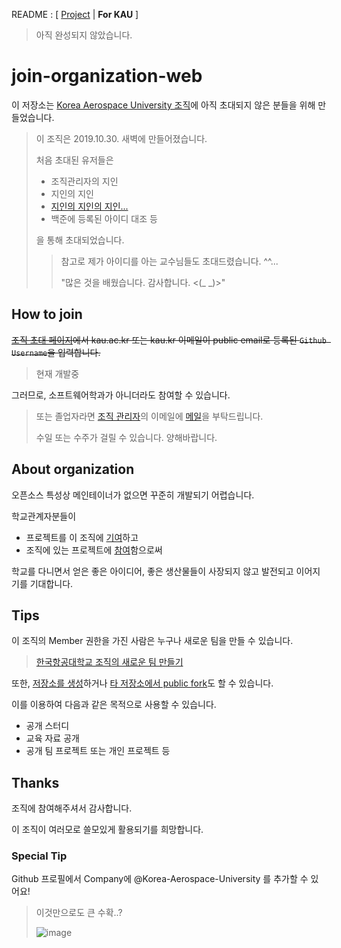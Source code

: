 README : [ [Project](./README.md) | **For KAU** ]

> 아직 완성되지 않았습니다.

# join-organization-web

이 저장소는 [Korea Aerospace University 조직](https://github.com/korea-aerospace-university)에 아직 초대되지 않은 분들을 위해 만들었습니다.

> 이 조직은 2019.10.30. 새벽에 만들어졌습니다.
> 
> 처음 초대된 유저들은
> 
> - 조직관리자의 지인
> - 지인의 지인
> - [지인의 지인의 지인...](https://en.wikipedia.org/wiki/Depth-first_search)
> - 백준에 등록된 아이디 대조 등
>
> 을 통해 초대되었습니다.
>
> > 참고로 제가 아이디를 아는 교수님들도 초대드렸습니다. ^^...
> > 
> > "많은 것을 배웠습니다. 감사합니다. <(_ _)>"
> >
> 

## How to join

~~[조직 초대 페이지](https://join-kau.herokuapp.com/)에서 kau.ac.kr 또는 kau.kr 이메일이 public email로 등록된 `Github Username`을 입력합니다.~~

> 현재 개발중

그러므로, 소프트웨어학과가 아니더라도 참여할 수 있습니다.

> 또는 졸업자라면 [조직 관리자](https://github.com/KAU-SW)의 이메일에 [메일](mailto:kau.sw.github@gmail.com)을 부탁드립니다.
> 
> 수일 또는 수주가 걸릴 수 있습니다. 양해바랍니다.
> 

## About organization

오픈소스 특성상 메인테이너가 없으면 꾸준히 개발되기 어렵습니다.

학교관계자분들이

 - 프로젝트를 이 조직에 [기여](https://help.github.jp/enterprise/2.11/user/articles/transferring-a-repository-owned-by-your-personal-account/)하고
 - 조직에 있는 프로젝트에 [참여](https://opensource.guide/how-to-contribute/)함으로써

학교를 다니면서 얻은 좋은 아이디어, 좋은 생산물들이 사장되지 않고 발전되고 이어지기를 기대합니다.

## Tips

이 조직의 Member 권한을 가진 사람은 누구나 새로운 팀을 만들 수 있습니다.
> [한국항공대학교 조직의 새로운 팀 만들기](https://github.com/orgs/Korea-Aerospace-University/new-team)

또한, [저장소를 생성](https://help.github.com/en/github/getting-started-with-github/create-a-repo)하거나 [타 저장소에서 public fork](https://help.github.com/en/github/getting-started-with-github/fork-a-repo)도 할 수 있습니다.

이를 이용하여 다음과 같은 목적으로 사용할 수 있습니다.

- 공개 스터디
- 교육 자료 공개
- 공개 팀 프로젝트 또는 개인 프로젝트 등

## Thanks

조직에 참여해주셔서 감사합니다.

이 조직이 여러모로 쓸모있게 활용되기를 희망합니다.

### Special Tip

Github 프로필에서 Company에 @Korea-Aerospace-University 를 추가할 수 있어요!
> 이것만으로도 큰 수확..?
> 
> ![image](https://user-images.githubusercontent.com/57148365/67866050-af24ae80-fb6b-11e9-8e15-6e532143ad4d.png)
> 
